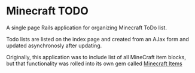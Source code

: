 # Minecraft TODO

A single page Rails application for organizing Minecraft ToDo list.

Todo lists are listed on the index page and created from an AJax form and updated asynchronosly after updating.

Originally, this application was to include list of all MineCraft item blocks, but that functionality was rolled into its own gem called [Minecraft Items](https://github.com/malexander15/minecraft_items)
